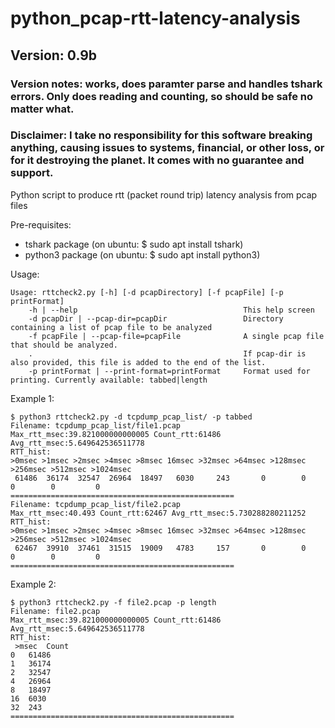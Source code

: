 # python_pcap-rtt-latency-analysis
## Version: 0.9b
### Version notes: works, does paramter parse and handles tshark errors. Only does reading and counting, so should be safe no matter what.
### Disclaimer: I take no responsibility for this software breaking anything, causing issues to systems, financial, or other loss, or for it destroying the planet. It comes with no guarantee and support.
Python script to produce rtt (packet round trip) latency analysis from pcap files

Pre-requisites:
* tshark package (on ubuntu: $ sudo apt install tshark)
* python3 package (on ubuntu: $ sudo apt install python3)

Usage:
```
Usage: rttcheck2.py [-h] [-d pcapDirectory] [-f pcapFile] [-p printFormat]
	-h | --help                                 	This help screen                                                        
	-d pcapDir | --pcap-dir=pcapDir             	Directory containing a list of pcap file to be analyzed                 
	-f pcapFile | --pcap-file=pcapFile          	A single pcap file that should be analyzed.                             
	.                                           	If pcap-dir is also provided, this file is added to the end of the list.
	-p printFormat | --print-format=printFormat 	Format used for printing. Currently available: tabbed|length            
```

Example 1:
```
$ python3 rttcheck2.py -d tcpdump_pcap_list/ -p tabbed
Filename: tcpdump_pcap_list/file1.pcap
Max_rtt_msec:39.821000000000005 Count_rtt:61486 Avg_rtt_msec:5.649642536511778
RTT_hist:
>0msec >1msec >2msec >4msec >8msec 16msec >32msec >64msec >128msec >256msec >512msec >1024msec
 61486  36174  32547  26964  18497   6030     243       0        0        0        0         0
==================================================
Filename: tcpdump_pcap_list/file2.pcap
Max_rtt_msec:40.493 Count_rtt:62467 Avg_rtt_msec:5.730288280211252
RTT_hist:
>0msec >1msec >2msec >4msec >8msec 16msec >32msec >64msec >128msec >256msec >512msec >1024msec
 62467  39910  37461  31515  19009   4783     157       0        0        0        0         0
==================================================
```

Example 2:
```
$ python3 rttcheck2.py -f file2.pcap -p length
Filename: file2.pcap
Max_rtt_msec:39.821000000000005 Count_rtt:61486 Avg_rtt_msec:5.649642536511778
RTT_hist:
 >msec	Count
0	61486
1	36174
2	32547
4	26964
8	18497
16	6030
32	243
==================================================
```
